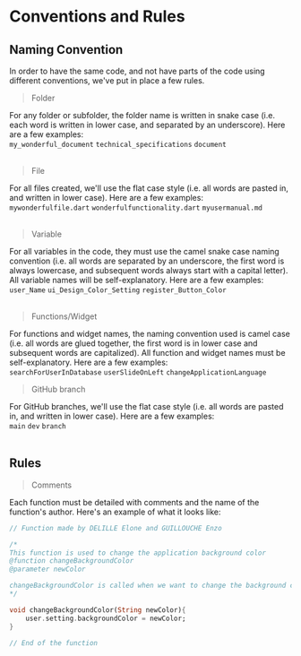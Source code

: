 # Conventions and Rules

## Naming Convention
In order to have the same code, and not have parts of the code using different conventions, we've put in place a few rules.

> Folder

For any folder or subfolder, the folder name is written in snake case (i.e. each word is written in lower case, and separated by an underscore). Here are a few examples:<br>
`my_wonderful_document`
`technical_specifications`
`document`
<br><br>

> File

For all files created, we'll use the flat case style (i.e. all words are pasted in, and written in lower case). Here are a few examples:<br>
`mywonderfulfile.dart`
`wonderfulfunctionality.dart`
`myusermanual.md`
<br><br>

> Variable

For all variables in the code, they must use the camel snake case naming convention (i.e. all words are separated by an underscore, the first word is always lowercase, and subsequent words always start with a capital letter). All variable names will be self-explanatory. Here are a few examples:<br>
`user_Name`
`ui_Design_Color_Setting`
`register_Button_Color`
<br><br>

> Functions/Widget

For functions and widget names, the naming convention used is camel case (i.e. all words are glued together, the first word is in lower case and subsequent words are capitalized). All function and widget names must be self-explanatory. Here are a few examples: <br>
`searchForUserInDatabase`
`userSlideOnLeft`
`changeApplicationLanguage`


> GitHub branch

For GitHub branches, we'll use the flat case style (i.e. all words are pasted in, and written in lower case). Here are a few examples:<br>
`main`
`dev`
`branch`
<br><br>

## Rules

> Comments

Each function must be detailed with comments and the name of the function's author.
Here's an example of what it looks like:

```dart
// Function made by DELILLE Elone and GUILLOUCHE Enzo

/* 
This function is used to change the application background color
@function changeBackgroundColor
@parameter newColor

changeBackgroundColor is called when we want to change the background color of the application. When we call it, we have to put a color as an argument. The color has to be a String.
*/

void changeBackgroundColor(String newColor){
    user.setting.backgroundColor = newColor;
}

// End of the function
```
